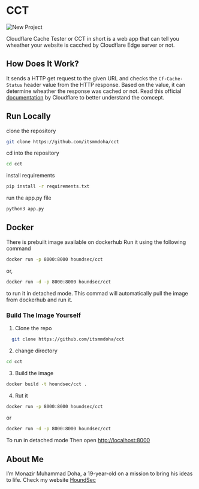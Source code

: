 # CCT

![New Project](https://github.com/Itsmmdoha/cct/assets/70005698/12c4ba97-e666-4cd9-aea4-0236f76026ba)


Cloudflare Cache Tester or CCT in short is a web app that can tell you wheather your website is cacched by Cloudflare Edge server or not.

## How Does It Work?

It sends a HTTP get request to the given URL and checks the `Cf-Cache-Status` header value from the HTTP response. Based on the value, it can determine 
wheather the response was cached or not. Read this official [documentation](https://developers.cloudflare.com/cache/concepts/default-cache-behavior/) by Cloudflare to better understand the comcept.

## Run Locally

clone the repository

```bash
git clone https://github.com/itsmmdoha/cct
```
cd into the repository

```bash
cd cct
```
install requirements

```bash
pip install -r requirements.txt
```
run the app.py file

```bash
python3 app.py
```
## Docker

There is prebuilt image available on dockerhub
Run it using the following command

```bash
docker run -p 8000:8000 houndsec/cct
```

or,

```bash
docker run -d -p 8000:8000 houndsec/cct
```
to run it in detached mode. This commad will automatically pull the image from dockerhub and run it.

### Build The Image Yourself

1. Clone the repo

```bash
  git clone https://github.com/itsmmdoha/cct
```
2. change directory
```bash
cd cct
```
3. Build the image

```bash
docker build -t houndsec/cct .
```
4. Rut it
```bash
docker run -p 8000:8000 houndsec/cct
```
or

```bash
docker run -d -p 8000:8000 houndsec/cct
```
To run in detached mode
Then open [http://localhost:8000](http://localhost:8000)


## About Me

I’m Monazir Muhammad Doha, a 19-year-old on a mission to bring his ideas to life.
Check my website [HoundSec](https://houndsec.net/)
